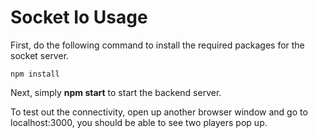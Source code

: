 # Socket Io Usage

First, do the following command to install the required packages for the socket server.

```
npm install
```

Next, simply **npm start** to start the backend server.

To test out the connectivity, open up another browser window and go to localhost:3000, you should be able to see two players pop up.
